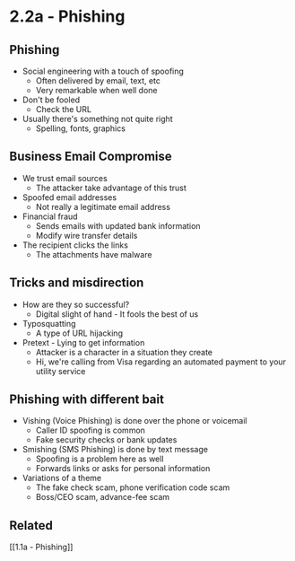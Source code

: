 # 2.2a - Phishing
## Phishing
- Social engineering with a touch of spoofing
	- Often delivered by email, text, etc
	- Very remarkable when well done
- Don't be fooled
	- Check the URL
- Usually there's something not quite right
	- Spelling, fonts, graphics
## Business Email Compromise
- We trust email sources
	- The attacker take advantage of this trust
- Spoofed email addresses
	- Not really a legitimate email address
- Financial fraud
	- Sends emails with updated bank information
	- Modify wire transfer details
- The recipient clicks the links
	- The attachments have malware
## Tricks and misdirection
- How are they so successful?
	- Digital slight of hand - It fools the best of us
- Typosquatting
	- A type of URL hijacking
- Pretext - Lying to get information
	- Attacker is a character in a situation they create
	- Hi, we're calling from Visa regarding an automated payment to your utility service
## Phishing with different bait
- Vishing (Voice Phishing) is done over the phone or voicemail
	- Caller ID spoofing is common
	- Fake security checks or bank updates
- Smishing (SMS Phishing) is done by text message
	- Spoofing is a problem here as well
	- Forwards links or asks for personal information
- Variations of a theme
	- The fake check scam, phone verification code scam
	- Boss/CEO scam, advance-fee scam

## Related
[[1.1a - Phishing]]
